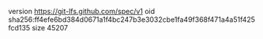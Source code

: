 version https://git-lfs.github.com/spec/v1
oid sha256:ff4efe6bd384d0671a1f4bc247b3e3032cbe1fa49f368f471a4a51f425fcd135
size 45207
